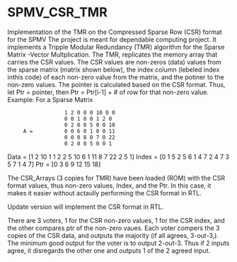 # SPMV_CSR_TMR
Implementation of the TMR on the Compressed Sparse Row (CSR) format for the SPMV The project is meant for dependable computing project. It implements a Tripple Modular Redundancy (TMR) algorithm for the Sparse Matrix -Vector Multplication. The TMR, replicates the memory array that carries the CSR values. The CSR values are non-zeros (data) values from the sparse matrix (matrix shown below), the index column (lebeled index inthis code) of each non-zero value from the matrix, and the potiner to the non-zero values. The pointer is calculated based on the CSR format. Thus, let Ptr = pointer, then Ptr = Ptr[i-1] + # of row for that non-zero value. Example: For a Sparse Matrix

                      1 2 0 0 0 10 0 0    
                      0 0 1 0 0 1 2 0     
                      0 2 0 0 5 0 0 10    
         A =          0 0 6 0 1 0 0 11    
                      0 0 0 8 0 7 0 22    
                      0 2 0 0 5 0 0 1     
Data = [1 2 10 1 1 2 2 5 10 6 1 11 8 7 22 2 5 1] Index = [0 1 5 2 5 6 1 4 7 2 4 7 3 5 7 1 4 7]
Ptr = [0 3 6 9 12 15 18]

The CSR_Arrays (3 copies for TMR) have been loaded (ROM) with the CSR format values, thus non-zero values, Index, and the Ptr. In this case, it makes it easier without actaully performing the CSR format in RTL.

Update version will implement the CSR format in RTL.

There are 3 voters, 1 for the CSR non-zero values, 1 for the CSR index, and the other compares ptr of the non-zero vaues. Each voter compers the 3 copies of the CSR data, and outputs the majority (if all agrees, 3-out-3,). The minimum good output for the voter is to output 2-out-3. Thus if 2 inputs agree, it disregards the other one and outputs 1 of the 2 agreed input.
